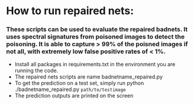 # How to run repaired nets:

### These scripts can be used to evaluate the repaired badnets. It uses spectral signatures from poisoned images to detect the poisoning. It is able to capture > 99% of the poisned images if not all, with extremely low false positive rates of < 1%.

- Install all packages in requirements.txt in the environment you are running the code.
- The repaired nets scripts are name badnetname_repaired.py
- To get the prediction on a test set, simply run python ./badnetname_repaired.py `path/to/testimage`
- The prediction outputs are printed on the screen

